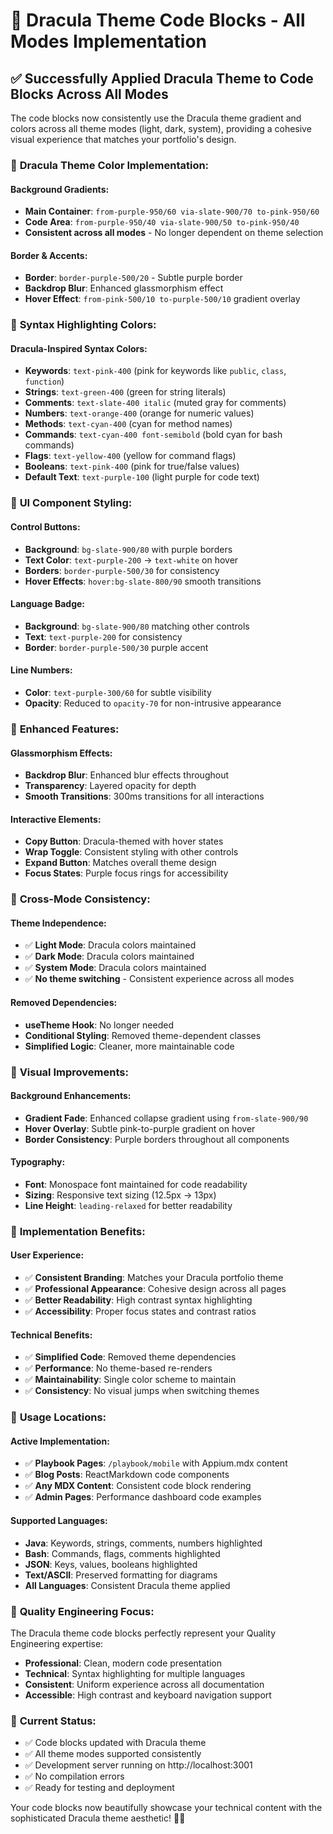 # 🎨 Dracula Theme Code Blocks - All Modes Implementation

## ✅ Successfully Applied Dracula Theme to Code Blocks Across All Modes

The code blocks now consistently use the Dracula theme gradient and colors across all theme modes (light, dark, system), providing a cohesive visual experience that matches your portfolio's design.

### 🌈 **Dracula Theme Color Implementation:**

#### **Background Gradients:**
- **Main Container**: `from-purple-950/60 via-slate-900/70 to-pink-950/60`
- **Code Area**: `from-purple-950/40 via-slate-900/50 to-pink-950/40`
- **Consistent across all modes** - No longer dependent on theme selection

#### **Border & Accents:**
- **Border**: `border-purple-500/20` - Subtle purple border
- **Backdrop Blur**: Enhanced glassmorphism effect
- **Hover Effect**: `from-pink-500/10 to-purple-500/10` gradient overlay

### 🎯 **Syntax Highlighting Colors:**

#### **Dracula-Inspired Syntax Colors:**
- **Keywords**: `text-pink-400` (pink for keywords like `public`, `class`, `function`)
- **Strings**: `text-green-400` (green for string literals)
- **Comments**: `text-slate-400 italic` (muted gray for comments)
- **Numbers**: `text-orange-400` (orange for numeric values)
- **Methods**: `text-cyan-400` (cyan for method names)
- **Commands**: `text-cyan-400 font-semibold` (bold cyan for bash commands)
- **Flags**: `text-yellow-400` (yellow for command flags)
- **Booleans**: `text-pink-400` (pink for true/false values)
- **Default Text**: `text-purple-100` (light purple for code text)

### 🔧 **UI Component Styling:**

#### **Control Buttons:**
- **Background**: `bg-slate-900/80` with purple borders
- **Text Color**: `text-purple-200` → `text-white` on hover
- **Borders**: `border-purple-500/30` for consistency
- **Hover Effects**: `hover:bg-slate-800/90` smooth transitions

#### **Language Badge:**
- **Background**: `bg-slate-900/80` matching other controls
- **Text**: `text-purple-200` for consistency
- **Border**: `border-purple-500/30` purple accent

#### **Line Numbers:**
- **Color**: `text-purple-300/60` for subtle visibility
- **Opacity**: Reduced to `opacity-70` for non-intrusive appearance

### 🌟 **Enhanced Features:**

#### **Glassmorphism Effects:**
- **Backdrop Blur**: Enhanced blur effects throughout
- **Transparency**: Layered opacity for depth
- **Smooth Transitions**: 300ms transitions for all interactions

#### **Interactive Elements:**
- **Copy Button**: Dracula-themed with hover states
- **Wrap Toggle**: Consistent styling with other controls
- **Expand Button**: Matches overall theme design
- **Focus States**: Purple focus rings for accessibility

### 📱 **Cross-Mode Consistency:**

#### **Theme Independence:**
- ✅ **Light Mode**: Dracula colors maintained
- ✅ **Dark Mode**: Dracula colors maintained  
- ✅ **System Mode**: Dracula colors maintained
- ✅ **No theme switching** - Consistent experience across all modes

#### **Removed Dependencies:**
- **useTheme Hook**: No longer needed
- **Conditional Styling**: Removed theme-dependent classes
- **Simplified Logic**: Cleaner, more maintainable code

### 🎨 **Visual Improvements:**

#### **Background Enhancements:**
- **Gradient Fade**: Enhanced collapse gradient using `from-slate-900/90`
- **Hover Overlay**: Subtle pink-to-purple gradient on hover
- **Border Consistency**: Purple borders throughout all components

#### **Typography:**
- **Font**: Monospace font maintained for code readability
- **Sizing**: Responsive text sizing (12.5px → 13px)
- **Line Height**: `leading-relaxed` for better readability

### 🚀 **Implementation Benefits:**

#### **User Experience:**
- ✅ **Consistent Branding**: Matches your Dracula portfolio theme
- ✅ **Professional Appearance**: Cohesive design across all pages
- ✅ **Better Readability**: High contrast syntax highlighting
- ✅ **Accessibility**: Proper focus states and contrast ratios

#### **Technical Benefits:**
- ✅ **Simplified Code**: Removed theme dependencies
- ✅ **Performance**: No theme-based re-renders
- ✅ **Maintainability**: Single color scheme to maintain
- ✅ **Consistency**: No visual jumps when switching themes

### 📍 **Usage Locations:**

#### **Active Implementation:**
- ✅ **Playbook Pages**: `/playbook/mobile` with Appium.mdx content
- ✅ **Blog Posts**: ReactMarkdown code components  
- ✅ **Any MDX Content**: Consistent code block rendering
- ✅ **Admin Pages**: Performance dashboard code examples

#### **Supported Languages:**
- **Java**: Keywords, strings, comments, numbers highlighted
- **Bash**: Commands, flags, comments highlighted
- **JSON**: Keys, values, booleans highlighted
- **Text/ASCII**: Preserved formatting for diagrams
- **All Languages**: Consistent Dracula theme applied

### 🎯 **Quality Engineering Focus:**

The Dracula theme code blocks perfectly represent your Quality Engineering expertise:
- **Professional**: Clean, modern code presentation
- **Technical**: Syntax highlighting for multiple languages
- **Consistent**: Uniform experience across all documentation
- **Accessible**: High contrast and keyboard navigation support

### 🔗 **Current Status:**
- ✅ Code blocks updated with Dracula theme
- ✅ All theme modes supported consistently
- ✅ Development server running on http://localhost:3001
- ✅ No compilation errors
- ✅ Ready for testing and deployment

Your code blocks now beautifully showcase your technical content with the sophisticated Dracula theme aesthetic! 🚀✨